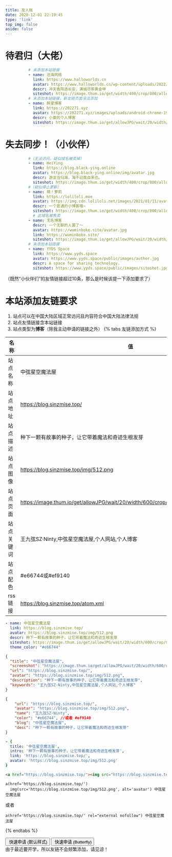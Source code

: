 ```yaml
---
title: 友人帐
date: 2020-12-01 22:19:45
type: 'link'
top_img: false
aside: false
---
```

# 待君归（大佬）
```yaml
          # 未添加本站链接
          - name: 沧海网络
            link: https://www.halloworlds.cn
            avatar: https://www.halloworlds.cn/wp-content/uploads/2022/01/1640496399484.png
            descr: 冲天香阵透长安，满城尽带黄金甲
            siteshot: https://image.thum.io/get/width/400/crop/800/allowJPG/wait/20/noanimate/https://www.halloworlds.cn
          # 未添加本站链接，新友链页面没法添加
          - name: 醉里博客
            link: https://202271.xyz
            avatar: https://202271.xyz/images/uploads/android-chrome-192x192.png
            descr: 小豪的个人博客
            siteshot: https://image.thum.io/get/allowJPG/wait/20/width/600/crop/950/https://202271.xyz
```
# 失去同步！（小伙伴）
```yaml
          #（无法访问，疑似域名被卖掉）
          - name: HeiYing
            link: https://blog.black-ying.online
            avatar: https://blog.black-ying.online/img/avatar.jpg
            descr: 游龙当归海，海不迎我自来也。
            siteshot: https://image.thum.io/get/width/400/crop/800/allowJPG/wait/20/noanimate/https://blog.black-ying.online
          #（疑似停止更新）
          - name: 萌！萝莉
            link: https://loliloli.moe
            avatar: https://img.cdn.loliloli.net/images/2021/01/11/avatar.jpg
            descr: 一个普通的小博客哦~
            siteshot: https://image.thum.io/get/width/400/crop/800/allowJPG/wait/20/noanimate/https://loliloli.moe
            # 此域名被售卖
          - name: 无名博客
            descr: 一个无聊的人罢了～
            avatar: https://wuminboke.site/avatar.jpg
            link: https://wuminboke.site/
            siteshot: https://image.thum.io/get/allowJPG/wait/20/width/600/crop/950/https://wuminboke.site/
          # 未添加本站链接
          - name: YYDS Space
            link: https://www.yyds.space
            avatar: https://www.yyds.space/public/images/author.jpg
            descr: A space for sharing technology.
            siteshot: https://www.yyds.space/public/images/siteshot.jpg
```
（既然“小伙伴们”的友情链接超过10条，那么是时候该提一下添加要求了）
# 本站添加友链要求
1. 站点可以在中国大陆区域正常访问且内容符合中国大陆法律法规
2. 站点友情链接含本站链接
3. 站点类型为**博客**（除我主动申请的链接之外）
{% tabs 友链添加方式 %}
<!-- tab General -->
| 名称      | 值 |
| ----------- | ----------- |
|站点名称|中弦星空魔法屋|
|站点地址|https://blog.sinzmise.top/|
|站点描述|种下一颗有故事的种子，让它带着魔法和奇迹生根发芽|
|站点图像|https://blog.sinzmise.top/img/512.png|
|站点页面|https://image.thum.io/get/allowJPG/wait/20/width/600/crop/950/https://blog.sinzmise.top/|
|站点关键词|王九弦SZ·Ninty,中弦星空魔法屋,个人网站,个人博客|
|站点配色|#e66744或#ef9140|
|rss链接|https://blog.sinzmise.top/atom.xml|
<!-- endtab -->
<!-- tab Butterfly(anzhiyu) & MengD -->
```yml
- name: 中弦星空魔法屋
  link: https://blog.sinzmise.top/
  avatar: https://blog.sinzmise.top/img/512.png
  descr: 种下一颗有故事的种子，让它带着魔法和奇迹生根发芽
  siteshot: https://image.thum.io/get/allowJPG/wait/20/width/600/crop/950/https://blog.sinzmise.top/
  theme_color: "#e66744"
```
<!-- endtab -->
<!-- tab Volantis -->
```json
{
  "title": "中弦星空魔法屋",
  "screenshot": "https://image.thum.io/get/allowJPG/wait/20/width/600/crop/950/https://blog.sinzmise.top/",
  "url": "https://blog.sinzmise.top/",
  "avatar": "https://blog.sinzmise.top/img/512.png",
  "description": "种下一颗有故事的种子，让它带着魔法和奇迹生根发芽",
  "keywords": "王九弦SZ·Ninty,中弦星空魔法屋,个人网站,个人博客"
}
```
<!-- endtab -->
<!-- tab Yun -->
```json
{
    "url": "https://blog.sinzmise.top/",
    "avatar": "https://blog.sinzmise.top/img/512.png",
    "name": "王九弦SZ·Ninty",
    "color": "#e66744", //或者 #ef9140
    "blog": "中弦星空魔法屋", 
    "desc": "种下一颗有故事的种子，让它带着魔法和奇迹生根发芽"
}
```
<!-- endtab -->
<!-- tab fluid -->
```yml
- {
  title: '中弦星空魔法屋',
  intro: '种下一颗有故事的种子，让它带着魔法和奇迹生根发芽',
  link: 'https://blog.sinzmise.top/',
  avatar: 'https://blog.sinzmise.top/img/512.png'
}
```
<!-- endtab -->
<!-- tab Html -->
```html
<a href="https://blog.sinzmise.top/"><img src="https://blog.sinzmise.top/img/512.png" alt="avatar">中弦星空魔法屋</a>
```
<!-- endtab -->
<!-- tab jade -->
```pug
a(href='https://blog.sinzmise.top/')
  img(src='https://blog.sinzmise.top/img/512.png', alt='avatar') 中弦星空魔法屋
```
或者
```pug
a(href='https://blog.sinzmise.top/' rel="external nofollow") 中弦星空魔法屋
```
<!-- endtab -->
{% endtabs %}
<div class="addBtn"><button class="hideBtn" onclick="leonus.linkCom()"><i class="fa-solid fa-circle-plus"></i>&nbsp;快速申请 (默认样式)</button> <button class="hideBtn" onclick="leonus.linkCom(&quot;bf&quot;)"><i class="fa-solid fa-circle-plus"></i>&nbsp;快速申请 (Butterfly)</button></div>
<script src="/js/kslink.js"></script>
由于最近要开学，所以友链不会频繁添加，请见谅！